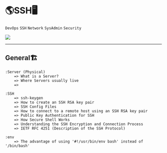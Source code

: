 # 🌎SSH🖥️

`DevOps` `SSH` `Network` `SysAdmin` `Security`

<img src="https://th.bing.com/th/id/R.c67587c50213be3c78b59c6d0a56238f?rik=RcIeTpX8fnpoPg&riu=http%3a%2f%2fwww.quickmeme.com%2fimg%2f92%2f92cf028ec8b2f5a300a3c4db62e6ad023d0e2d390663fbdf92cc62a0faeee75d.jpg&ehk=EauybrRVcj06WLd33GVvSRuvuKWdH8bfoyZjkp%2f9Bk0%3d&risl=&pid=ImgRaw&r=0">
<hr>

## General🏗

    :Server (Physical)
        => What is a Server?
        => Where Servers usually live
        => 

    :SSH
        => ssh-keygen
        => How to create an SSH RSA key pair
        => SSH Config Files
        => How to connect to a remote host using an SSH RSA key pair
        => Public Key Authentication for SSH
        => How Secure Shell Works
        => Understanding the SSH Encryption and Connection Process
        => IETF RFC 4251 (Description of the SSH Protocol)

    :env
        => The advantage of using '#!/usr/bin/env bash' instead of '/bin/bash'
